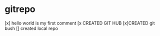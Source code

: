 # gitrepo

[x] hello world is my first comment
[x CREATED GIT HUB
[x]CREATED git bush
[] created local repo
